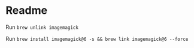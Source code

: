 # Readme

Run `brew unlink imagemagick`

Run `brew install imagemagick@6 -s && brew link imagemagick@6 --force`
